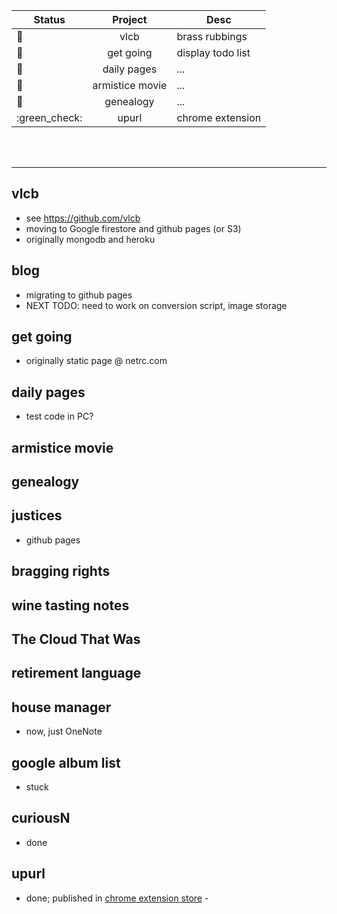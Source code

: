 
| Status | Project | Desc	|
|--------|:-------:|------|
| :stop_sign:	| vlcb	| brass rubbings|
| :stop_sign:	| get going	| display todo list|
| :stop_sign:	| daily pages	| ...|
| :stop_sign:	| armistice movie	| ...|
| :stop_sign:	| genealogy	| ...|
| :green_check: | upurl | chrome extension |

<br><br>

<hr>

## vlcb
* see https://github.com/vlcb
* moving to Google firestore and github pages (or S3)
* originally mongodb and heroku

## blog
* migrating to github pages
* NEXT TODO: need to work on conversion script, image storage

## get going
* originally static page @ netrc.com

## daily pages
* test code in PC?

## armistice movie

## genealogy

## justices
* github pages

## bragging rights

## wine tasting notes

## The Cloud That Was

## retirement language

## house manager
* now, just OneNote

## google album list
* stuck

## curiousN
* done

## upurl
* done; published in [chrome extension store](https://chrome.google.com/webstore/detail/up-url/cagmkfldeglkpnoehchbbdjmgddacodk?hl=en) - 
